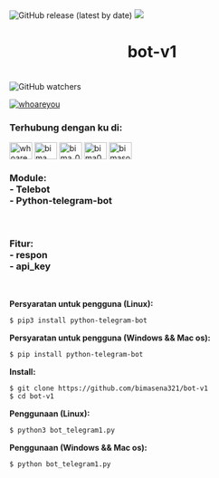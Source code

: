 <img alt="GitHub release (latest by date)" src="https://img.shields.io/github/downloads/bimasena321/bot-v1/bot-v1_v0.0.1-beta/total">
<img src="https://media.wired.com/photos/5b6df22751297c21002b4536/125:94/w_2375,h_1786,c_limit/HackerBot.jpg">
<br>
<h1 align="center">bot-v1</h1>

<br>
<img alt="GitHub watchers" src="https://img.shields.io/github/watchers/bimasena321/bot-v1?label=dilihat&style=social">
<p align="left"> <a href="https://twitter.com/whoareyou" target="blank"><img src="https://img.shields.io/twitter/follow/whoareyou?logo=twitter&style=for-the-badge" alt="whoareyou" /></a> </p>
<h3 align="left">Terhubung dengan ku di:</h3>
<p align="left">
<a href="https://twitter.com/whoareyou" target="blank"><img align="center" src="https://raw.githubusercontent.com/rahuldkjain/github-profile-readme-generator/master/src/images/icons/Social/twitter.svg" alt="whoareyou" height="30" width="40" /></a>
<a href="https://fb.com/bima sena wihartono putra" target="blank"><img align="center" src="https://raw.githubusercontent.com/rahuldkjain/github-profile-readme-generator/master/src/images/icons/Social/facebook.svg" alt="bima sena wihartono putra" height="30" width="40" /></a>
<a href="https://instagram.com/bima_020" target="blank"><img align="center" src="https://raw.githubusercontent.com/rahuldkjain/github-profile-readme-generator/master/src/images/icons/Social/instagram.svg" alt="bima_020" height="30" width="40" /></a>
<a href="https://www.youtube.com/c/bima020" target="blank"><img align="center" src="https://raw.githubusercontent.com/rahuldkjain/github-profile-readme-generator/master/src/images/icons/Social/youtube.svg" alt="bima020" height="30" width="40" /></a>
<a href="https://www.hackerrank.com/bimasopan13" target="blank"><img align="center" src="https://raw.githubusercontent.com/rahuldkjain/github-profile-readme-generator/master/src/images/icons/Social/hackerrank.svg" alt="bimasopan13" height="30" width="40" /></a>
</p>
<h3 align-"left">Module:
<br>
- Telebot
<br>
- Python-telegram-bot
</h3>
<br>
<h3 align="left">Fitur:
<br>
- respon
<br>  
- api_key
</h3>
<br>

**Persyaratan untuk pengguna (Linux):**
```bash
$ pip3 install python-telegram-bot
```
**Persyaratan untuk pengguna (Windows && Mac os):**
```bash
$ pip install python-telegram-bot
```
**Install:**
```bash
$ git clone https://github.com/bimasena321/bot-v1
$ cd bot-v1
```
**Penggunaan (Linux):**
```bash
$ python3 bot_telegram1.py
```
**Penggunaan (Windows && Mac os):**
```bash
$ python bot_telegram1.py
```
